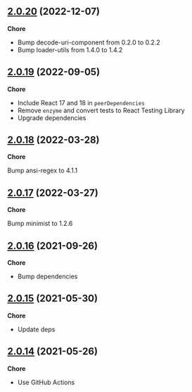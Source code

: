 ## [2.0.20](https://github.com/helloitsjoe/react-hooks-compose/releases/tag/v2.0.20) (2022-12-07)

**Chore**

- Bump decode-uri-component from 0.2.0 to 0.2.2
- Bump loader-utils from 1.4.0 to 1.4.2

## [2.0.19](https://github.com/helloitsjoe/react-hooks-compose/releases/tag/v2.0.19) (2022-09-05)

**Chore**

- Include React 17 and 18 in `peerDependencies`
- Remove `enzyme` and convert tests to React Testing Library
- Upgrade dependencies

## [2.0.18](https://github.com/helloitsjoe/react-hooks-compose/releases/tag/v2.0.18) (2022-03-28)

**Chore**

Bump ansi-regex to 4.1.1

## [2.0.17](https://github.com/helloitsjoe/react-hooks-compose/releases/tag/v2.0.17) (2022-03-27)

**Chore**

Bump minimist to 1.2.6

## [2.0.16](https://github.com/helloitsjoe/react-hooks-compose/releases/tag/v2.0.16) (2021-09-26)

**Chore**

- Bump dependencies

## [2.0.15](https://github.com/helloitsjoe/react-hooks-compose/releases/tag/v2.0.15) (2021-05-30)

**Chore**

- Update deps

## [2.0.14](https://github.com/helloitsjoe/react-hooks-compose/releases/tag/v2.0.14) (2021-05-26)

**Chore**

- Use GitHub Actions

